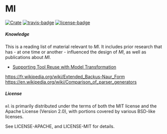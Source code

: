 # Ml

[![Crate][crate-badge]][crate] [![travis-badge][]][travis] [![license-badge][]][license]

##### Knowledge
This is a reading list of material relevant to *Ml*. It includes prior research that has - at one time or another - influenced the design of *Ml*, as well as publications about *Ml*.
* [Supporting Tool Reuse with Model Transformation](http://www.yusun.io/papers/sede-2009.pdf)

https://fr.wikipedia.org/wiki/Extended_Backus-Naur_Form
https://en.wikipedia.org/wiki/Comparison_of_parser_generators


##### License

`ml` is primarily distributed under the terms of both the MIT license and
the Apache License (Version 2.0), with portions covered by various BSD-like
licenses.

See LICENSE-APACHE, and LICENSE-MIT for details.

[crate-badge]: https://img.shields.io/badge/crates.io-v0.1.0-orange.svg?style=flat-square
[crate]: https://crates.io/crates/ml
[travis-badge]: https://travis-ci.org/adjivas/ml.svg?branch=masterr&style=flat-square
[travis]: https://travis-ci.org/adjivas/ml
[license-badge]: https://img.shields.io/crates/l/cublas.svg?style=flat-square
[license]: LICENSE
